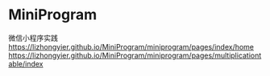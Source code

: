 # MiniProgram
微信小程序实践
https://lizhongyier.github.io/MiniProgram/miniprogram/pages/index/home
https://lizhongyier.github.io/MiniProgram/miniprogram/pages/multiplicationtable/index
